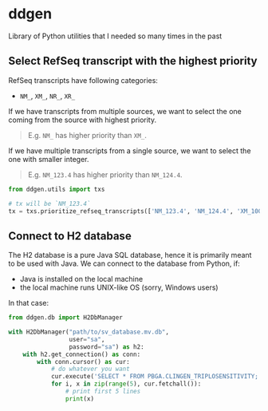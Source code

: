 # ddgen
Library of Python utilities that I needed so many times in the past


## Select RefSeq transcript with the highest priority

RefSeq transcripts have following categories: 
- `NM_`, `XM_`, `NR_`, `XR_`

If we have transcripts from multiple sources, we want to select the one coming from the source with highest priority.
> E.g. `NM_` has higher priority than `XM_`.

If we have multiple transcripts from a single source, we want to select the one with smaller integer.
> E.g. `NM_123.4` has higher priority than `NM_124.4`.

```python
from ddgen.utils import txs

# tx will be `NM_123.4`
tx = txs.prioritize_refseq_transcripts(['NM_123.4', 'NM_124.4', 'XM_100.1'])
```

## Connect to H2 database

The H2 database is a pure Java SQL database, hence it is primarily meant to be used with Java.
We can connect to the database from Python, if:

- Java is installed on the local machine
- the local machine runs UNIX-like OS (sorry, Windows users)

In that case:
```python
from ddgen.db import H2DbManager

with H2DbManager("path/to/sv_database.mv.db", 
                 user="sa", 
                 password="sa") as h2:
    with h2.get_connection() as conn:
        with conn.cursor() as cur:
            # do whatever you want
            cur.execute('SELECT * FROM PBGA.CLINGEN_TRIPLOSENSITIVITY;')
            for i, x in zip(range(5), cur.fetchall()):
                # print first 5 lines 
                print(x)
```
